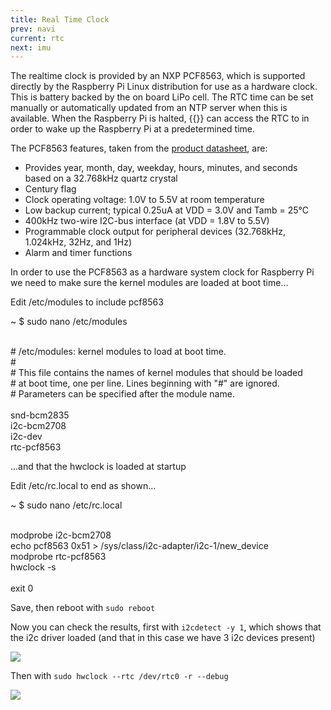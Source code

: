 ```yaml
---
title: Real Time Clock
prev: navi
current: rtc
next: imu
---
```

The realtime clock is provided by an NXP PCF8563, which is supported directly by the Raspberry Pi Linux distribution for use as a hardware clock. This is battery backed by the on board LiPo cell. The RTC time can be set manually or automatically updated  from an NTP server  when this is available. When the Raspberry Pi is halted, {{<ardhat>}} can access the RTC to in order to wake up the Raspberry Pi at a predetermined time.

The PCF8563 features, taken from the [product datasheet](http://www.nxp.com/documents/data_sheet/PCF8563.pdf), are:

- Provides year, month, day, weekday, hours, minutes, and seconds based on a 32.768kHz quartz crystal
- Century flag
- Clock operating voltage: 1.0V to 5.5V at room temperature
- Low backup current; typical 0.25uA at VDD = 3.0V and Tamb = 25°C
- 400kHz two-wire I2C-bus interface (at VDD = 1.8V to 5.5V)
- Programmable clock output for peripheral devices (32.768kHz, 1.024kHz, 32Hz, and 1Hz)
- Alarm and timer functions


In order to use the PCF8563 as a hardware system clock for Raspberry Pi we need to make sure the kernel modules are loaded at boot time...

<section class="quickstart" >
  <div class="grid">
    <div class="unit .half code">
      <p class="title">Edit /etc/modules to include pcf8563 </p>
      <div class="shell">
         <p class="line">
          <span class="path">~</span>
          <span class="prompt">$</span>
          <span class="command">sudo nano /etc/modules</span>
        </p>
                 <p class="line">
 <br># /etc/modules: kernel modules to load at boot time.<br>
 #<br>
 # This file contains the names of kernel modules that should be loaded<br>
 # at boot time, one per line. Lines beginning with "#" are ignored.<br>
 # Parameters can be specified after the module name.<br>
<br>
snd-bcm2835<br>
i2c-bcm2708<br>
i2c-dev<br>
rtc-pcf8563<br>
        </p>
      </div>
    </div>
    <div class="clear"></div>
  </div>
</section>

...and that the hwclock is loaded at startup

<section class="quickstart" >
  <div class="grid">
    <div class="unit .half code">
      <p class="title">Edit /etc/rc.local to end as shown...</p>
      <div class="shell">
         <p class="line">
          <span class="path">~</span>
          <span class="prompt">$</span>
          <span class="command">sudo nano /etc/rc.local</span>
        </p>
                 <p class="line">
<br>                 
modprobe i2c-bcm2708<br>
echo pcf8563 0x51 > /sys/class/i2c-adapter/i2c-1/new_device<br>
modprobe rtc-pcf8563<br>
hwclock -s<br>
<br>
exit 0<br>
        </p>
      </div>
    </div>
    <div class="clear"></div>
  </div>
</section>

Save, then reboot with `sudo reboot`


Now you can check the results, first with `i2cdetect -y 1`, which shows that the i2c driver loaded (and that in this case we have 3 i2c devices present)

<img align="center" src="/media/i2cdetect.png">

Then with `sudo hwclock --rtc /dev/rtc0 -r --debug`

<img align="center" src="/media/rtc-check.png">
